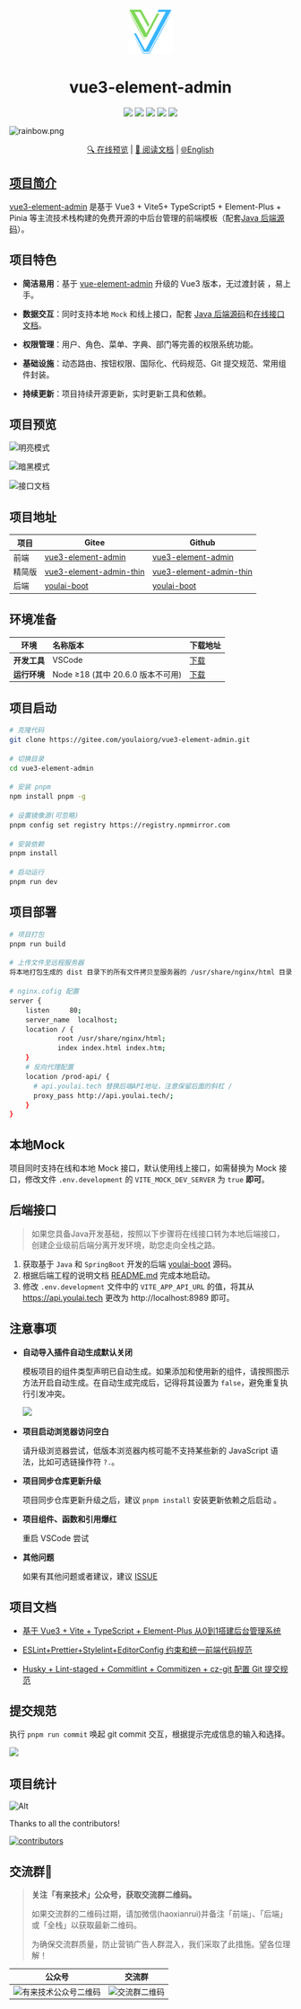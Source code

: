 
<div align="center">
  <img alt="vue3-element-admin" width="80" height="80" src="./src/assets/logo.png">
  <h1>vue3-element-admin</h1>

  <img src="https://img.shields.io/badge/Vue-3.4.35-brightgreen.svg"/>
  <img src="https://img.shields.io/badge/Vite-5.3.5-green.svg"/>
  <img src="https://img.shields.io/badge/Element Plus-2.7.8-blue.svg"/>
  <img src="https://img.shields.io/badge/license-MIT-green.svg"/>
  <a href="https://gitee.com/youlaiorg" target="_blank">
      <img src="https://img.shields.io/badge/Author-有来开源组织-orange.svg"/>
  </a>
</div>

![](https://foruda.gitee.com/images/1708618984641188532/a7cca095_716974.png "rainbow.png")


<div align="center">
  <a target="_blank" href="http://vue3.youlai.tech">🔍 在线预览</a> |  <a target="_blank" href="https://juejin.cn/post/7228990409909108793">📖 阅读文档</a> | <a href="./README.en-US.md">🌐English
</div>



## 项目简介

[vue3-element-admin](https://gitee.com/youlaiorg/vue3-element-admin) 是基于 Vue3 + Vite5+ TypeScript5 + Element-Plus + Pinia 等主流技术栈构建的免费开源的中后台管理的前端模板（配套[Java 后端源码](https://gitee.com/youlaiorg/youlai-boot)）。


## 项目特色

- **简洁易用**：基于 [vue-element-admin](https://gitee.com/panjiachen/vue-element-admin) 升级的 Vue3 版本，无过渡封装 ，易上手。

- **数据交互**：同时支持本地 `Mock` 和线上接口，配套 [Java 后端源码](https://gitee.com/youlaiorg/youlai-boot)和[在线接口文档](https://www.apifox.cn/apidoc/shared-195e783f-4d85-4235-a038-eec696de4ea5)。

- **权限管理**：用户、角色、菜单、字典、部门等完善的权限系统功能。

- **基础设施**：动态路由、按钮权限、国际化、代码规范、Git 提交规范、常用组件封装。

- **持续更新**：项目持续开源更新，实时更新工具和依赖。



## 项目预览

![明亮模式](https://foruda.gitee.com/images/1709651876583793739/0ba1ee1c_716974.png)

![暗黑模式](https://foruda.gitee.com/images/1709651875494206224/2a2b0b53_716974.png)

![接口文档](https://foruda.gitee.com/images/1687755822857820115/96054330_716974.png)

## 项目地址

| 项目 | Gitee                                                        | Github                                                       | 
| ---- | ------------------------------------------------------------ | ------------------------------------------------------------ | 
| 前端 | [vue3-element-admin](https://gitee.com/youlaiorg/vue3-element-admin) | [vue3-element-admin](https://github.com/youlaitech/vue3-element-admin) | [vue3-element-admin](https://gitcode.net/youlai/vue3-element-admin) |
| 精简版 | [vue3-element-admin-thin](https://gitee.com/cshaptx4869/vue3-element-admin-thin) | [vue3-element-admin-thin](https://github.com/youlaitech/vue3-element-admin-thin) |
| 后端 | [youlai-boot](https://gitee.com/youlaiorg/youlai-boot)       | [youlai-boot](https://github.com/haoxianrui/youlai-boot.git) |

## 环境准备

| 环境                 | 名称版本                                                     | 下载地址                                                     |
| -------------------- | :----------------------------------------------------------- | ------------------------------------------------------------ |
| **开发工具**         | VSCode    | [下载](https://code.visualstudio.com/Download)           |
| **运行环境**         | Node ≥18 (其中 20.6.0 版本不可用)    | [下载](http://nodejs.cn/download)                        |


## 项目启动

```bash
# 克隆代码
git clone https://gitee.com/youlaiorg/vue3-element-admin.git

# 切换目录
cd vue3-element-admin

# 安装 pnpm
npm install pnpm -g

# 设置镜像源(可忽略)
pnpm config set registry https://registry.npmmirror.com

# 安装依赖
pnpm install

# 启动运行
pnpm run dev
```



## 项目部署

```bash
# 项目打包
pnpm run build

# 上传文件至远程服务器
将本地打包生成的 dist 目录下的所有文件拷贝至服务器的 /usr/share/nginx/html 目录。

# nginx.cofig 配置
server {
	listen     80;
	server_name  localhost;
	location / {
			root /usr/share/nginx/html;
			index index.html index.htm;
	}
	# 反向代理配置
	location /prod-api/ {
      # api.youlai.tech 替换后端API地址，注意保留后面的斜杠 /
      proxy_pass http://api.youlai.tech/; 
	}
}
```

## 本地Mock

项目同时支持在线和本地 Mock 接口，默认使用线上接口，如需替换为 Mock 接口，修改文件 `.env.development` 的 `VITE_MOCK_DEV_SERVER` 为  `true` **即可**。

## 后端接口

> 如果您具备Java开发基础，按照以下步骤将在线接口转为本地后端接口，创建企业级前后端分离开发环境，助您走向全栈之路。

1. 获取基于 `Java` 和 `SpringBoot` 开发的后端 [youlai-boot](https://gitee.com/youlaiorg/youlai-boot.git) 源码。
2. 根据后端工程的说明文档 [README.md](https://gitee.com/youlaiorg/youlai-boot#%E9%A1%B9%E7%9B%AE%E8%BF%90%E8%A1%8C) 完成本地启动。
3. 修改 `.env.development` 文件中的 `VITE_APP_API_URL` 的值，将其从 https://api.youlai.tech 更改为 http://localhost:8989 即可。


## 注意事项

- **自动导入插件自动生成默认关闭**

  模板项目的组件类型声明已自动生成。如果添加和使用新的组件，请按照图示方法开启自动生成。在自动生成完成后，记得将其设置为 `false`，避免重复执行引发冲突。

  ![](https://foruda.gitee.com/images/1687755823137387608/412ea803_716974.png)

- **项目启动浏览器访问空白**

  请升级浏览器尝试，低版本浏览器内核可能不支持某些新的 JavaScript 语法，比如可选链操作符 `?.`。

- **项目同步仓库更新升级**

  项目同步仓库更新升级之后，建议 `pnpm install` 安装更新依赖之后启动 。

- **项目组件、函数和引用爆红**

	重启 VSCode 尝试

- **其他问题**

  如果有其他问题或者建议，建议 [ISSUE](https://gitee.com/youlaiorg/vue3-element-admin/issues/new)



## 项目文档

- [基于 Vue3 + Vite + TypeScript + Element-Plus 从0到1搭建后台管理系统](https://blog.csdn.net/u013737132/article/details/130191394)

- [ESLint+Prettier+Stylelint+EditorConfig 约束和统一前端代码规范](https://blog.csdn.net/u013737132/article/details/130190788)
- [Husky + Lint-staged + Commitlint + Commitizen + cz-git 配置 Git 提交规范](https://blog.csdn.net/u013737132/article/details/130191363)


## 提交规范

执行 `pnpm run commit` 唤起 git commit 交互，根据提示完成信息的输入和选择。

![](https://foruda.gitee.com/images/1687755823165218215/c1705416_716974.png)


## 项目统计

![Alt](https://repobeats.axiom.co/api/embed/aa7cca3d6fa9c308fc659fa6e09af9a1910506c3.svg "Repobeats analytics image")


Thanks to all the contributors!

[![contributors](https://contrib.rocks/image?repo=youlaitech/vue3-element-admin)](https://github.com/youlaitech/vue3-element-admin/graphs/contributors)


## 交流群🚀

> **关注「有来技术」公众号，获取交流群二维码。**
>
> 如果交流群的二维码过期，请加微信(haoxianrui)并备注「前端」、「后端」或「全栈」以获取最新二维码。
>
> 为确保交流群质量，防止营销广告人群混入，我们采取了此措施。望各位理解！

| 公众号 | 交流群 |
|:----:|:----:|
| ![有来技术公众号二维码](https://foruda.gitee.com/images/1687689212187063809/3c69eaee_716974.png) | ![交流群二维码](https://foruda.gitee.com/images/1687689212139273561/6a65ef69_716974.png) |

